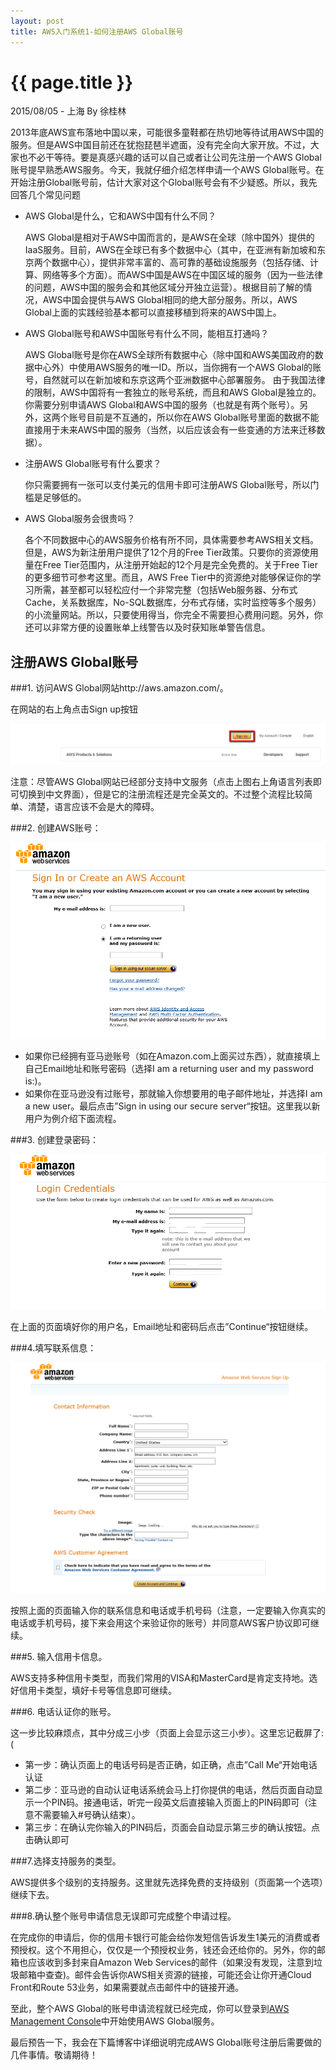 ```yaml
---
layout: post
title: AWS入门系统1-如何注册AWS Global账号
---
```


{{ page.title }}
================

<p class="meta">2015/08/05 - 上海 By 徐桂林</p>

2013年底AWS宣布落地中国以来，可能很多童鞋都在热切地等待试用AWS中国的服务。但是AWS中国目前还在犹抱琵琶半遮面，没有完全向大家开放。不过，大家也不必干等待。要是真感兴趣的话可以自己或者让公司先注册一个AWS Global账号提早熟悉AWS服务。今天，我就仔细介绍怎样申请一个AWS Global账号。在开始注册Global账号前，估计大家对这个Global账号会有不少疑惑。所以，我先回答几个常见问题

- AWS Global是什么，它和AWS中国有什么不同？

	AWS Global是相对于AWS中国而言的，是AWS在全球（除中国外）提供的IaaS服务。目前，AWS在全球已有多个数据中心（其中，在亚洲有新加坡和东京两个数据中心），提供非常丰富的、高可靠的基础设施服务（包括存储、计算、网络等多个方面）。而AWS中国是AWS在中国区域的服务（因为一些法律的问题，AWS中国的服务会和其他区域分开独立运营）。根据目前了解的情况，AWS中国会提供与AWS Global相同的绝大部分服务。所以，AWS Global上面的实践经验基本都可以直接移植到将来的AWS中国上。

- AWS Global账号和AWS中国账号有什么不同，能相互打通吗？

	AWS Global账号是你在AWS全球所有数据中心（除中国和AWS美国政府的数据中心外）中使用AWS服务的唯一ID。所以，当你拥有一个AWS Global的账号，自然就可以在新加坡和东京这两个亚洲数据中心部署服务。 由于我国法律的限制，AWS中国将有一套独立的账号系统，而且和AWS Global是独立的。你需要分别申请AWS Global和AWS中国的服务（也就是有两个账号）。另外，这两个账号目前是不互通的，所以你在AWS Global账号里面的数据不能直接用于未来AWS中国的服务（当然，以后应该会有一些变通的方法来迁移数据）。

- 注册AWS Global账号有什么要求？
	
	你只需要拥有一张可以支付美元的信用卡即可注册AWS Global账号，所以门槛是足够低的。

- AWS Global服务会很贵吗？

	各个不同数据中心的AWS服务价格有所不同，具体需要参考AWS相关文档。但是，AWS为新注册用户提供了12个月的Free Tier政策。只要你的资源使用量在Free Tier范围内，从注册开始起的12个月是完全免费的。关于Free Tier的更多细节可参考这里。而且，AWS Free Tier中的资源绝对能够保证你的学习所需，甚至都可以轻松应付一个非常完整（包括Web服务器、分布式Cache，关系数据库，No-SQL数据库，分布式存储，实时监控等多个服务）的小流量网站。所以，只要使用得当，你完全不需要担心费用问题。另外，你还可以非常方便的设置账单上线警告以及时获知账单警告信息。

## 注册AWS Global账号

###1. 访问AWS Global网站http://aws.amazon.com/。

在网站的右上角点击Sign up按钮

![sign up按钮](/images/2015-08-05/signup-button.png)
     
注意：尽管AWS Global网站已经部分支持中文服务（点击上图右上角语言列表即可切换到中文界面），但是它的注册流程还是完全英文的。不过整个流程比较简单、清楚，语言应该不会是大的障碍。
 
###2. 创建AWS账号：

![sign up账号名](/images/2015-08-05/signup-account.png)

- 如果你已经拥有亚马逊账号（如在Amazon.com上面买过东西），就直接填上自己Email地址和账号密码（选择I am a returning user and my password is:)。
- 如果你在亚马逊没有过账号，那就输入你想要用的电子邮件地址，并选择I am a new user。最后点击”Sign in using our secure server“按钮。这里我以新用户为例介绍下面流程。
 
###3. 创建登录密码：

![sign up密码设置](/images/2015-08-05/signup-password.png)

在上面的页面填好你的用户名，Email地址和密码后点击”Continue“按钮继续。
 
###4.填写联系信息：

![sign up联系信息](/images/2015-08-05/signup-contact.png) 

按照上面的页面输入你的联系信息和电话或手机号码（注意，一定要输入你真实的电话或手机号码，接下来会用这个来验证你的账号）并同意AWS客户协议即可继续。
 
###5. 输入信用卡信息。

AWS支持多种信用卡类型，而我们常用的VISA和MasterCard是肯定支持地。选好信用卡类型，填好卡号等信息即可继续。
 
###6. 电话认证你的账号。

这一步比较麻烦点，其中分成三小步（页面上会显示这三小步）。这里忘记截屏了:(

- 第一步：确认页面上的电话号码是否正确，如正确，点击”Call Me“开始电话认证
- 第二步：亚马逊的自动认证电话系统会马上打你提供的电话，然后页面自动显示一个PIN码。接通电话，听完一段英文后直接输入页面上的PIN码即可（注意不需要输入#号确认结束）。
- 第三步：在确认完你输入的PIN码后，页面会自动显示第三步的确认按钮。点击确认即可

###7.选择支持服务的类型。

AWS提供多个级别的支持服务。这里就先选择免费的支持级别（页面第一个选项）继续下去。
 
###8.确认整个账号申请信息无误即可完成整个申请过程。
 
在完成你的申请后，你的信用卡银行可能会给你发短信告诉发生1美元的消费或者预授权。这个不用担心，仅仅是一个预授权业务，钱还会还给你的。另外，你的邮箱也应该收到多封来自Amazon Web Services的邮件（如果没有发现，注意到垃圾邮箱中查查)。邮件会告诉你AWS相关资源的链接，可能还会让你开通Cloud Front和Route 53业务，如果需要就点击邮件中的链接开通。
 
至此，整个AWS Global的账号申请流程就已经完成，你可以登录到[AWS Management Console](https://console.aws.amazon.com/console/home)中开始使用AWS Global服务。
 
最后预告一下，我会在下篇博客中详细说明完成AWS Global账号注册后需要做的几件事情。敬请期待！